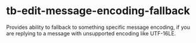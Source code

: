 # tb-edit-message-encoding-fallback
Provides ability to fallback to something specific message encoding, if you are replying to a message with unsupported encoding like UTF-16LE.

